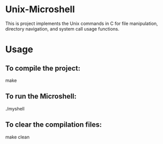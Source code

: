# Unix-Microshell
This is project implements the Unix commands in C for file manipulation, directory navigation, and system call usage functions. 

# Usage
## To compile the project:
make

## To run the Microshell:
./myshell

## To clear the compilation files:
make clean
